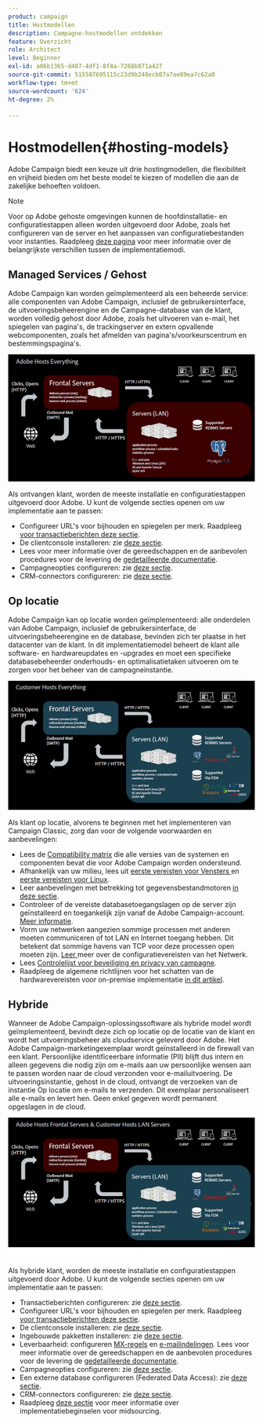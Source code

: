 ```yaml
---
product: campaign
title: Hostmodellen
description: Campagne-hostmodellen ontdekken
feature: Overzicht
role: Architect
level: Beginner
exl-id: a06b1365-d487-4df1-8f4a-7268b871a427
source-git-commit: 515587695115c23d9b248ecb87a7ae89ea7c62a0
workflow-type: tm+mt
source-wordcount: '624'
ht-degree: 2%

---
```


# Hostmodellen{#hosting-models}

Adobe Campaign biedt een keuze uit drie hostingmodellen, die flexibiliteit en vrijheid bieden om het beste model te kiezen of modellen die aan de zakelijke behoeften voldoen.

>[!NOTE]
>
>Voor op Adobe gehoste omgevingen kunnen de hoofdinstallatie- en configuratiestappen alleen worden uitgevoerd door Adobe, zoals het configureren van de server en het aanpassen van configuratiebestanden voor instanties. Raadpleeg [deze pagina](../../installation/using/capability-matrix.md) voor meer informatie over de belangrijkste verschillen tussen de implementatiemodi.

## Managed Services / Gehost

Adobe Campaign kan worden geïmplementeerd als een beheerde service: alle componenten van Adobe Campaign, inclusief de gebruikersinterface, de uitvoeringsbeheerengine en de Campagne-database van de klant, worden volledig gehost door Adobe, zoals het uitvoeren van e-mail, het spiegelen van pagina&#39;s, de trackingserver en extern opvallende webcomponenten, zoals het afmelden van pagina&#39;s/voorkeurscentrum en bestemmingspagina&#39;s.

![](assets/deployment_hosted.png)

Als ontvangen klant, worden de meeste installatie en configuratiestappen uitgevoerd door Adobe. U kunt de volgende secties openen om uw implementatie aan te passen:

* Configureer URL&#39;s voor bijhouden en spiegelen per merk. Raadpleeg [voor transactieberichten deze sectie](../../message-center/using/additional-configurations.md#configuring-multibranding).
* De clientconsole installeren: zie [deze sectie](../../installation/using/installing-the-client-console.md).
* Lees voor meer informatie over de gereedschappen en de aanbevolen procedures voor de levering de [gedetailleerde documentatie](../../delivery/using/about-deliverability.md).
* Campagneopties configureren: zie [deze sectie](../../installation/using/configuring-campaign-options.md).
* CRM-connectors configureren: zie [deze sectie](../../platform/using/crm-connectors.md).

## Op locatie

Adobe Campaign kan op locatie worden geïmplementeerd: alle onderdelen van Adobe Campaign, inclusief de gebruikersinterface, de uitvoeringsbeheerengine en de database, bevinden zich ter plaatse in het datacenter van de klant. In dit implementatiemodel beheert de klant alle software- en hardwareupdates en -upgrades en moet een specifieke databasebeheerder onderhouds- en optimalisatietaken uitvoeren om te zorgen voor het beheer van de campagneinstantie.

![](assets/deployment_onpremise.png)

Als klant op locatie, alvorens te beginnen met het implementeren van Campaign Classic, zorg dan voor de volgende voorwaarden en aanbevelingen:

* Lees de [Compatibility matrix](../../rn/using/compatibility-matrix.md) die alle versies van de systemen en componenten bevat die voor Adobe Campaign worden ondersteund.
* Afhankelijk van uw milieu, lees uit [eerste vereisten voor Vensters ](../../installation/using/prerequisites-of-campaign-installation-in-windows.md) en [eerste vereisten voor Linux](../../installation/using/prerequisites-of-campaign-installation-in-linux.md).
* Leer aanbevelingen met betrekking tot gegevensbestandmotoren [in deze sectie](../../installation/using/database.md).
* Controleer of de vereiste databasetoegangslagen op de server zijn geïnstalleerd en toegankelijk zijn vanaf de Adobe Campaign-account. [Meer informatie](../../installation/using/application-server.md).
* Vorm uw netwerken aangezien sommige processen met anderen moeten communiceren of tot LAN en Internet toegang hebben. Dit betekent dat sommige havens van TCP voor deze processen open moeten zijn. [Leer ](../../installation/using/network-configuration.md) meer over de configuratievereisten van het Netwerk.
* Lees [Controlelijst voor beveiliging en privacy van campagne](https://helpx.adobe.com/nl/campaign/kb/acc-security.html).
* Raadpleeg de algemene richtlijnen voor het schatten van de hardwarevereisten voor on-premise implementatie [in dit artikel](https://helpx.adobe.com/nl/campaign/kb/hardware-sizing-guide.html).

## Hybride

Wanneer de Adobe Campaign-oplossingssoftware als hybride model wordt geïmplementeerd, bevindt deze zich op locatie op de locatie van de klant en wordt het uitvoeringsbeheer als cloudservice geleverd door Adobe. Het Adobe Campaign-marketingexemplaar wordt geïnstalleerd in de firewall van een klant. Persoonlijke identificeerbare informatie (PII) blijft dus intern en alleen gegevens die nodig zijn om e-mails aan uw persoonlijke wensen aan te passen worden naar de cloud verzonden voor e-mailuitvoering. De uitvoeringsinstantie, gehost in de cloud, ontvangt de verzoeken van de instantie Op locatie om e-mails te verzenden. Dit exemplaar personaliseert alle e-mails en levert hen. Geen enkel gegeven wordt permanent opgeslagen in de cloud.

![](assets/deployment_hybrid.png)

Als hybride klant, worden de meeste installatie en configuratiestappen uitgevoerd door Adobe. U kunt de volgende secties openen om uw implementatie aan te passen:

* Transactieberichten configureren: zie [deze sectie](../../message-center/using/transactional-messaging-architecture.md).
* Configureer URL&#39;s voor bijhouden en spiegelen per merk. Raadpleeg [voor transactieberichten deze sectie](../../message-center/using/additional-configurations.md#configuring-multibranding).
* De clientconsole installeren: zie [deze sectie](../../installation/using/installing-the-client-console.md).
* Ingebouwde pakketten installeren: zie [deze sectie](../../installation/using/installing-campaign-standard-packages.md).
* Leverbaarheid: configureren [MX-regels](../../installation/using/email-deliverability.md#mx-configuration) en [e-mailindelingen](../../installation/using/email-deliverability.md#managing-email-formats). Lees voor meer informatie over de gereedschappen en de aanbevolen procedures voor de levering de [gedetailleerde documentatie](../../delivery/using/about-deliverability.md).
* Campagneopties configureren: zie [deze sectie](../../installation/using/configuring-campaign-options.md).
* Een externe database configureren (Federated Data Access): zie [deze sectie](../../installation/using/about-fda.md).
* CRM-connectors configureren: zie [deze sectie](../../platform/using/crm-connectors.md).
* Raadpleeg [deze sectie](../../installation/using/mid-sourcing-deployment.md) voor meer informatie over implementatiebeginselen voor midsourcing.
